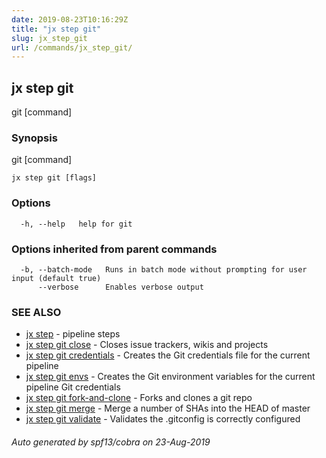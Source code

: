 ```yaml
---
date: 2019-08-23T10:16:29Z
title: "jx step git"
slug: jx_step_git
url: /commands/jx_step_git/
---
```

## jx step git

git [command]

### Synopsis

git [command]

```
jx step git [flags]
```

### Options

```
  -h, --help   help for git
```

### Options inherited from parent commands

```
  -b, --batch-mode   Runs in batch mode without prompting for user input (default true)
      --verbose      Enables verbose output
```

### SEE ALSO

* [jx step](/commands/jx_step/)	 - pipeline steps
* [jx step git close](/commands/jx_step_git_close/)	 - Closes issue trackers, wikis and projects
* [jx step git credentials](/commands/jx_step_git_credentials/)	 - Creates the Git credentials file for the current pipeline
* [jx step git envs](/commands/jx_step_git_envs/)	 - Creates the Git environment variables for the current pipeline Git credentials
* [jx step git fork-and-clone](/commands/jx_step_git_fork-and-clone/)	 - Forks and clones a git repo
* [jx step git merge](/commands/jx_step_git_merge/)	 - Merge a number of SHAs into the HEAD of master
* [jx step git validate](/commands/jx_step_git_validate/)	 - Validates the .gitconfig is correctly configured

###### Auto generated by spf13/cobra on 23-Aug-2019
